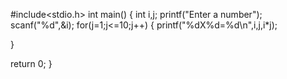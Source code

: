 #include<stdio.h>
int main()
{ int i,j;
printf("Enter a number");
scanf("%d",&i);
for(j=1;j<=10;j++)
{
printf("%dX%d=%d\n",i,j,i*j);

}

return 0;
}
